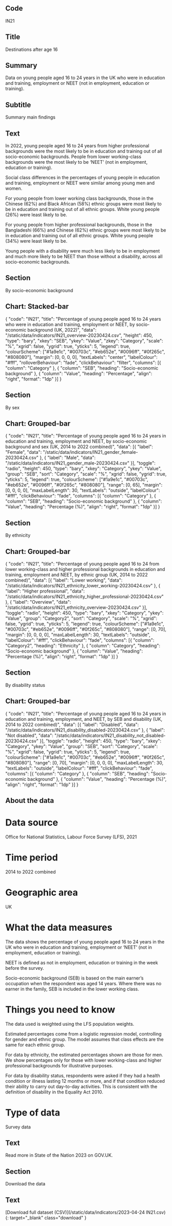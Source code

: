 ## Code
IN21

## Title
Destinations after age 16

## Summary
Data on young people aged 16 to 24 years in the UK who were in education and training, employment or NEET (not in employment, education or training).

## Subtitle
Summary main findings

## Text
In 2022, young people aged 16 to 24 years from higher professional backgrounds were the most likely to be in education and training out of all socio-economic backgrounds. People from lower working-class backgrounds were the most likely to be ‘NEET’ (not in employment, education or training).

Social class differences in the percentages of young people in education and training, employment or NEET were similar among young men and women.

For young people from lower working class backgrounds, those in the Chinese (62%) and Black African (58%) ethnic groups were most likely to be in education and training out of all ethnic groups. White young people (26%) were least likely to be.

For young people from higher professional backgrounds, those in the Bangladeshi (66%) and Chinese (62%) ethnic groups were most likely to be in education and training out of all ethnic groups. White young people (34%) were least likely to be.

Young people with a disability were much less likely to be in employment and much more likely to be NEET than those without a disability, across all socio-economic backgrounds.

## Section
By socio-economic background

## Chart: Stacked-bar
{ "code": "IN21", "title": "Percentage of young people aged 16 to 24 years who were in education and training, employment or NEET, by socio-economic background (UK, 2022)", "data": "/static/data/indicators/IN21_overview-20230424.csv", "height": 450, "type": "bary", "xkey": "SEB", "ykey": "Value", "zkey": "Category", "scale": "%", "xgrid": false, "ygrid": true, "yticks": 5, "legend": true, "colourScheme": ["#1a9e1c", "#00703c", "#eb652e", "#0096ff", "#0f265c", "#808080"], "margin": [0, 0, 0, 0], "textLabels": "center", "labelColour": "#fff", "rolloverBehaviour": "fade", "clickBehaviour": "filter", "columns": [{ "column": "Category" }, { "column": "SEB", "heading": "Socio-economic background" }, { "column": "Value", "heading": "Percentage", "align": "right", "format": "1dp" }] }

## Section
By sex

## Chart: Grouped-bar
{ "code": "IN21", "title": "Percentage of young people aged 16 to 24 years in education and training, employment and NEET, by socio-economic background and sex (UK, 2014 to 2022 combined)", "data": [{ "label": "Female", "data": "/static/data/indicators/IN21_gender_female-20230424.csv" }, { "label": "Male", "data": "/static/data/indicators/IN21_gender_male-20230424.csv" }], "toggle": "radio", "height": 450, "type": "bary", "xkey": "Category", "ykey": "Value", "group": "SEB", "sort": "Category", "scale": "%", "xgrid": false, "ygrid": true, "yticks": 5, "legend": true, "colourScheme": ["#1a9e1c", "#00703c", "#eb652e", "#0096ff", "#0f265c", "#808080"], "range": [0, 65], "margin": [0, 0, 0, 0], "maxLabelLength": 30, "textLabels": "outside", "labelColour": "#fff", "clickBehaviour": "fade", "columns": [{ "column": "Category" }, { "column": "SEB", "heading": "Socio-economic background" }, { "column": "Value", "heading": "Percentage (%)", "align": "right", "format": "1dp" }] }

## Section
By ethnicity

## Chart: Grouped-bar
{ "code": "IN21", "title": "Percentage of young people aged 16 to 24 from lower working-class and higher professional backgrounds in education and training, employment and NEET, by ethnic group (UK, 2014 to 2022 combined)", "data": [{ "label": "Lower working", "data": "/static/data/indicators/IN21_ethnicity_lower_working-20230424.csv" }, { "label": "Higher professional", "data": "/static/data/indicators/IN21_ethnicity_higher_professional-20230424.csv" }, { "label": "Overview", "data": "/static/data/indicators/IN21_ethnicity_overview-20230424.csv" }], "toggle": "radio", "height": 450, "type": "bary", "xkey": "Category", "ykey": "Value", "group": "Category2", "sort": "Category", "scale": "%", "xgrid": false, "ygrid": true, "yticks": 5, "legend": true, "colourScheme": ["#1a9e1c", "#00703c", "#eb652e", "#0096ff", "#0f265c", "#808080"], "range": [0, 70], "margin": [0, 0, 0, 0], "maxLabelLength": 30, "textLabels": "outside", "labelColour": "#fff", "clickBehaviour": "fade", "columns": [{ "column": "Category2", "heading": "Ethnicity" }, { "column": "Category", "heading": "Socio-economic background" }, { "column": "Value", "heading": "Percentage (%)", "align": "right", "format": "1dp" }] }

## Section
By disability status

## Chart: Grouped-bar
{ "code": "IN21", "title": "Percentage of young people aged 16 to 24 years in education and training, employment, and NEET, by SEB and disability (UK, 2014 to 2022 combined)", "data": [{ "label": "Disabled", "data": "/static/data/indicators/IN21_disability_disabled-20230424.csv" }, { "label": "Not disabled", "data": "/static/data/indicators/IN21_disability_not_disabled-20230424.csv" }], "toggle": "radio", "height": 450, "type": "bary", "xkey": "Category", "ykey": "Value", "group": "SEB", "sort": "Category", "scale": "%", "xgrid": false, "ygrid": true, "yticks": 5, "legend": true, "colourScheme": ["#1a9e1c", "#00703c", "#eb652e", "#0096ff", "#0f265c", "#808080"], "range": [0, 70], "margin": [0, 0, 0, 0], "maxLabelLength": 30, "textLabels": "outside", "labelColour": "#fff", "clickBehaviour": "fade", "columns": [{ "column": "Category" }, { "column": "SEB", "heading": "Socio-economic background" }, { "column": "Value", "heading": "Percentage (%)", "align": "right", "format": "1dp" }] }

## About the data
# Data source
Office for National Statistics, Labour Force Survey (LFS), 2021

# Time period
2014 to 2022 combined

# Geographic area
UK

# What the data measures
The data shows the percentage of young people aged 16 to 24 years in the UK who were in education and training, employment or ‘NEET’ (not in employment, education or training).

NEET is defined as not in employment, education or training in the week before the survey. 

Socio-economic background (SEB) is based on the main earner’s occupation when the respondent was aged 14 years. Where there was no earner in the family, SEB is included in the lower working class. 

# Things you need to know
The data used is weighted using the LFS population weights. 

Estimated percentages come from a logistic regression model, controlling for gender and ethnic group. The model assumes that class effects are the same for each ethnic group. 

For data by ethnicity, the estimated percentages shown are those for men. We show percentages only for those with lower working-class and higher professional backgrounds for illustrative purposes.

For data by disability status, respondents were asked if they had a health condition or illness lasting 12 months or more, and if that condition reduced their ability to carry out day-to-day activities. This is consistent with the definition of disability in the Equality Act 2010.

# Type of data
Survey data

## Text
Read more in State of the Nation 2023 on GOV.UK.

## Section
Download the data

## Text
[Download full dataset (CSV)](/static/data/indicators/2023-04-24 IN21.csv){: target="_blank" class="download" }
